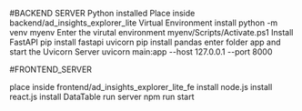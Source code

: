 
#BACKEND SERVER
Python installed
Place inside backend/ad_insights_explorer_lite
Virtual Environment install
python -m venv myenv
Enter the virutal environment
myenv/Scripts/Activate.ps1
Install FastAPI
pip install fastapi uvicorn
pip install pandas
enter folder app and start the Uvicorn Server
uvicorn main:app --host 127.0.0.1 --port 8000

 #FRONTEND_SERVER

place inside frontend/ad_insights_explorer_lite_fe
 install node.js
 install react.js
 install DataTable
 run server
 npm run start

